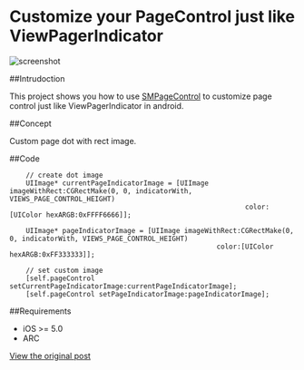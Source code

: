 Customize your PageControl just like ViewPagerIndicator
=========

![screenshot](https://raw2.github.com/ch8908/Thousnad2/master/CustomPageControl/SampleImage.png)

##Intrudoction

This project shows you how to use [SMPageControl](https://github.com/Spaceman-Labs/SMPageControl) to customize page control just like ViewPagerIndicator in android.

##Concept

Custom page dot with rect image.

##Code

```objc
    // create dot image
    UIImage* currentPageIndicatorImage = [UIImage imageWithRect:CGRectMake(0, 0, indicatorWith, VIEWS_PAGE_CONTROL_HEIGHT)
                                                          color:[UIColor hexARGB:0xFFFF6666]];

    UIImage* pageIndicatorImage = [UIImage imageWithRect:CGRectMake(0, 0, indicatorWith, VIEWS_PAGE_CONTROL_HEIGHT)
                                                   color:[UIColor hexARGB:0xFF333333]];

    // set custom image                                                   
    [self.pageControl setCurrentPageIndicatorImage:currentPageIndicatorImage];
    [self.pageControl setPageIndicatorImage:pageIndicatorImage];
```

##Requirements
* iOS >= 5.0
* ARC

[View the original post](http://ch89-8-blog.logdown.com/blog/2014/01/31/customize-your-pagecontrol/)
